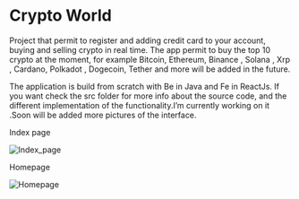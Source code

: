 # Crypto World




Project that permit to register and adding credit card to your account, buying and selling crypto in real time. The app permit to buy the top 10 crypto  at the moment,
for example Bitcoin, Ethereum, Binance , Solana , Xrp , Cardano, Polkadot , Dogecoin, Tether and more will be added in the future.

The application is build from scratch with Be in Java and Fe in ReactJs. If you want check the src folder for more info about the source code, and the different
implementation of the functionality.I’m currently working on it .Soon will be added more pictures of the interface.

Index page

![Index_page](https://user-images.githubusercontent.com/72673385/218183824-43888a00-5dc1-4ab9-be85-b6f3214d28df.PNG)


Homepage

![Homepage](https://user-images.githubusercontent.com/72673385/218183977-34b18020-b8b4-4884-9941-ee40baec11a9.PNG)


